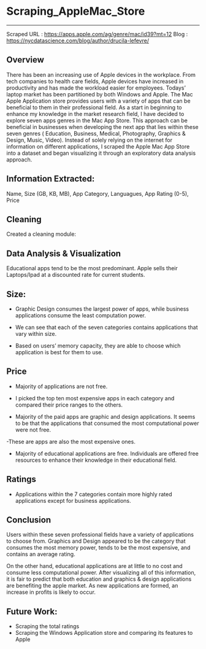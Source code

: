 # Scraping_AppleMac_Store
-------
Scraped URL : https://apps.apple.com/ag/genre/mac/id39?mt=12
Blog : https://nycdatascience.com/blog/author/drucila-lefevre/

Overview 
--------

There has been an increasing use of Apple devices in the workplace.
From tech companies to health care fields, Apple devices have increased in productivity and has made the workload easier for employees. Todays’ laptop market has been partitioned by both  Windows and Apple.
The Mac Apple Application store provides users with a variety of apps that can be beneficial to them in their professional field. As a start in beginning to enhance my knowledge in the market research field, I have decided to explore seven apps genres in the Mac App Store. 
This approach can be beneficial in businesses when developing the next app that lies within these seven genres ( Education, Business, Medical, Photography, Graphics & Design, Music, Video). 
Instead of solely relying on the internet for information on different applications, I scraped the Apple Mac App Store into a dataset and began visualizing it through an exploratory data analysis approach. 

Information Extracted: 
----------------------
Name, Size (GB, KB, MB), App Category, Languagues, App Rating (0-5), Price

Cleaning
--------
Created a cleaning module: 

Data Analysis & Visualization 
-----------------------------

  Educational apps tend to be the most predominant. Apple sells their Laptops/Ipad at a discounted rate for current students.

Size: 
-----

- Graphic Design consumes the largest power of apps, while business applications consume the least computation power.

- We can see that each of the seven categories contains applications that vary within size.

- Based on users’ memory capacity, they are able to choose which application is best for them to use.

Price
-----
- Majority of applications are not free.

- I picked the top ten most expensive apps in each category and compared their price ranges to the others.

- Majority of the paid apps are graphic and design applications. It seems to be that the applications that consumed the most computational power were not free.

-These are apps are also the most expensive ones. 

- Majority of educational applications are free.  Individuals are offered free resources to enhance their knowledge in their educational field. 

Ratings 
-------
- Applications within the 7 categories contain more highly rated applications except for business applications. 

Conclusion
----------
  Users within these seven professional fields have a variety of applications to choose from. Graphics and Design appeared to be the category that consumes the most memory power, tends to be the most expensive, and contains an average rating.

  On the other hand, educational applications are at little to no cost and consume less computational power. After visualizing all of this information, it is fair to predict that both education and graphics & design applications are benefiting the apple market. As new applications are formed, an increase in profits is likely to occur.
  
Future Work: 
------------
 - Scraping the total ratings
 - Scraping the Windows Application store and comparing its features to Apple

